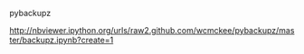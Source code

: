 pybackupz

http://nbviewer.ipython.org/urls/raw2.github.com/wcmckee/pybackupz/master/backupz.ipynb?create=1
